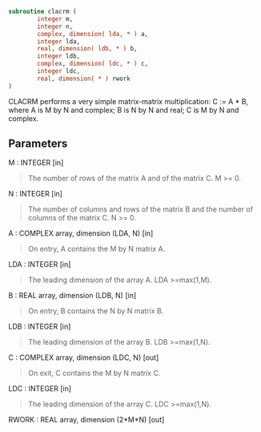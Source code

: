 ```fortran
subroutine clacrm (
        integer m,
        integer n,
        complex, dimension( lda, * ) a,
        integer lda,
        real, dimension( ldb, * ) b,
        integer ldb,
        complex, dimension( ldc, * ) c,
        integer ldc,
        real, dimension( * ) rwork
)
```

CLACRM performs a very simple matrix-matrix multiplication:
C := A \* B,
where A is M by N and complex; B is N by N and real;
C is M by N and complex.

## Parameters
M : INTEGER [in]
> The number of rows of the matrix A and of the matrix C.
> M >= 0.

N : INTEGER [in]
> The number of columns and rows of the matrix B and
> the number of columns of the matrix C.
> N >= 0.

A : COMPLEX array, dimension (LDA, N) [in]
> On entry, A contains the M by N matrix A.

LDA : INTEGER [in]
> The leading dimension of the array A. LDA >=max(1,M).

B : REAL array, dimension (LDB, N) [in]
> On entry, B contains the N by N matrix B.

LDB : INTEGER [in]
> The leading dimension of the array B. LDB >=max(1,N).

C : COMPLEX array, dimension (LDC, N) [out]
> On exit, C contains the M by N matrix C.

LDC : INTEGER [in]
> The leading dimension of the array C. LDC >=max(1,N).

RWORK : REAL array, dimension (2\*M\*N) [out]
